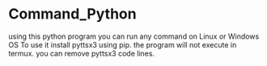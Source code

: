 # Command_Python
using this python program you can run any command on Linux or Windows OS
To use it install pyttsx3 using pip.
the program will not execute in termux.
you can remove pyttsx3 code lines.
